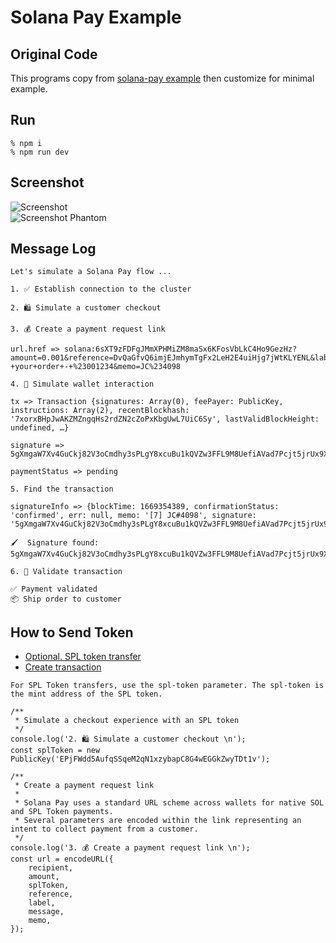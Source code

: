 # Solana Pay Example

## Original Code
This programs copy from [solana-pay example](https://github.com/solana-labs/solana-pay/tree/master/core) then customize for minimal example.

## Run
```
% npm i
% npm run dev
```

## Screenshot
![Screenshot](https://github.com/256hax/solana-pay-minimal-example/blob/main/minimal-example-send-sol/docs/screenshot.png?raw=true)  
![Screenshot Phantom](https://github.com/256hax/solana-pay-minimal-example/blob/main/minimal-example-send-sol/docs/screenshot-phantom.PNG?raw=true)  

## Message Log
```
Let's simulate a Solana Pay flow ... 

1. ✅ Establish connection to the cluster

2. 🛍 Simulate a customer checkout 

3. 💰 Create a payment request link 

url.href => solana:6sXT9zFDFgJMmXPHMiZM8maSx6KFosVbLkC4Ho9GezHz?amount=0.001&reference=DvQaGfvQ6imjEJmhymTgFx2LeH2E4uiHjg7jWtKLYENL&label=Jungle+Cats+store&message=Jungle+Cats+store+-+your+order+-+%23001234&memo=JC%234098

4. 🔐 Simulate wallet interaction 

tx => Transaction {signatures: Array(0), feePayer: PublicKey, instructions: Array(2), recentBlockhash: '7xorxBHpJwAKZMZngqHs2rdZN2cZoPxKbgUwL7UiC6Sy', lastValidBlockHeight: undefined, …}

signature => 5gXmgaW7Xv4GuCkj82V3oCmdhy3sPLgY8xcuBu1kQVZw3FFL9M8UefiAVad7Pcjt5jrUx9XQMGsAGD5tPeVmizcr

paymentStatus => pending

5. Find the transaction

signatureInfo => {blockTime: 1669354389, confirmationStatus: 'confirmed', err: null, memo: '[7] JC#4098', signature: '5gXmgaW7Xv4GuCkj82V3oCmdhy3sPLgY8xcuBu1kQVZw3FFL9M8UefiAVad7Pcjt5jrUx9XQMGsAGD5tPeVmizcr', …}

🖌  Signature found:  5gXmgaW7Xv4GuCkj82V3oCmdhy3sPLgY8xcuBu1kQVZw3FFL9M8UefiAVad7Pcjt5jrUx9XQMGsAGD5tPeVmizcr

6. 🔗 Validate transaction 

✅ Payment validated
📦 Ship order to customer
```

## How to Send Token
- [Optional. SPL token transfer](https://docs.solanapay.com/core/transfer-request/merchant-integration#optional-spl-token-transfer)
- [Create transaction](https://docs.solanapay.com/core/transfer-request/wallet-integration#3-create-transaction)

```
For SPL Token transfers, use the spl-token parameter. The spl-token is the mint address of the SPL token.

/**
 * Simulate a checkout experience with an SPL token
 */
console.log('2. 🛍 Simulate a customer checkout \n');
const splToken = new PublicKey('EPjFWdd5AufqSSqeM2qN1xzybapC8G4wEGGkZwyTDt1v');

/**
 * Create a payment request link
 *
 * Solana Pay uses a standard URL scheme across wallets for native SOL and SPL Token payments.
 * Several parameters are encoded within the link representing an intent to collect payment from a customer.
 */
console.log('3. 💰 Create a payment request link \n');
const url = encodeURL({
    recipient,
    amount,
    splToken,
    reference,
    label,
    message,
    memo,
});
```